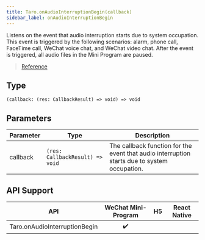 ```yaml
---
title: Taro.onAudioInterruptionBegin(callback)
sidebar_label: onAudioInterruptionBegin
---
```


Listens on the event that audio interruption starts due to system occupation. This event is triggered by the following scenarios: alarm, phone call, FaceTime call, WeChat voice chat, and WeChat video chat. After the event is triggered, all audio files in the Mini Program are paused.

> [Reference](https://developers.weixin.qq.com/miniprogram/en/dev/api/base/app/app-event/wx.onAudioInterruptionBegin.html)

## Type

```tsx
(callback: (res: CallbackResult) => void) => void
```

## Parameters

<table>
  <thead>
    <tr>
      <th>Parameter</th>
      <th>Type</th>
      <th>Description</th>
    </tr>
  </thead>
  <tbody>
    <tr>
      <td>callback</td>
      <td><code>(res: CallbackResult) =&gt; void</code></td>
      <td>The callback function for the event that audio interruption starts due to system occupation.</td>
    </tr>
  </tbody>
</table>

## API Support

| API | WeChat Mini-Program | H5 | React Native |
| :---: | :---: | :---: | :---: |
| Taro.onAudioInterruptionBegin | ✔️ |  |  |
